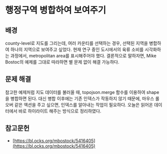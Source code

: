 # 행정구역 병합하여 보여주기

## 배경

county-level로 지도를 그리는데, 여러 카운티를 선택하는 경우, 선택된 지역을 병합하여 하나의 지역으로 보여주고 싶었다.
현재 연구 중인 도시에서의 육류 소비를 시각화하는 과정에서, metropolitan area를 표시해주어야 했다.
결론적으로 ​말하자면, Mike Bostoc의 예제를 그대로 따라하면 별 문제 없이 해결 가능하다.

## 문제 해결

참고한 예제처럼 지도 데이터를 불러올 때, topojson.merge 함수를 이용하여 shape을 병합하면 된다.
대신 병합 이후에는 기존 인덱스가 작동하지 않기 때문에, 마우스 롤오버 같은 액션을 주고 싶으면, 인덱스를 알아내는 작업이 필요하다.
오늘은 읽어온 데이터에서 바로 하이라이트 해주는 방식으로 정리하였다.

## 참고문헌

* [https://bl.ocks.org/mbostock/5416405](https://bl.ocks.org/mbostock/5416405)
